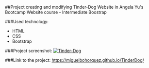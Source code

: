 ##Project creating and modifying Tinder-Dog Website in Angela Yu's Bootcamp Website course - Intermediate Boostrap

###Used technology:


-  HTML
-  CSS
-  Bootstrap

###Project screenshot:
[![Tinder-Dog](Tinder-Dog "Tinder-Dog")](https://challengepost-s3-challengepost.netdna-ssl.com/photos/production/software_photos/001/463/659/datas/original.PNG "Tinder-Dog")

###Link to the project:
https://miguelbohorquez.github.io/TinderDog/
